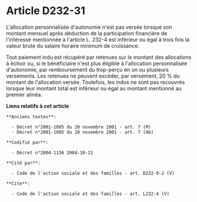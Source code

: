 # Article D232-31

L'allocation personnalisée d'autonomie n'est pas versée lorsque son montant mensuel après déduction de la participation
financière de l'intéressé mentionnée à l'article L. 232-4 est inférieur ou égal à trois fois la valeur brute du salaire
horaire minimum de croissance. 

Tout paiement indu est récupéré par retenues sur le montant des allocations à échoir ou, si le bénéficiaire n'est plus
éligible à l'allocation personnalisée d'autonomie, par remboursement du trop-perçu en un ou plusieurs versements. Les
retenues ne peuvent excéder, par versement, 20 % du montant de l'allocation versée. Toutefois, les indus ne sont pas
recouvrés lorsque leur montant total est inférieur ou égal au montant mentionné au premier alinéa.

**Liens relatifs à cet article**

	**Anciens textes**:

	  - Décret n°2001-1085 du 20 novembre 2001 - art. 7 (M)
	  - Décret n°2001-1085 du 20 novembre 2001 - art. 7 (Ab)

	**Codifié par**:

	  - Décret n°2004-1136 2004-10-21

	**Cité par**:

	  - Code de l'action sociale et des familles - art. D232-9-2 (V)

	**Cite**:

	  - Code de l'action sociale et des familles - art. L232-4 (V)
